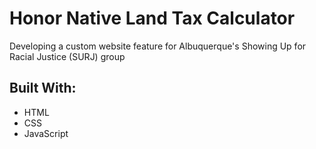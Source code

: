 # Honor Native Land Tax Calculator

Developing a custom website feature for Albuquerque's Showing Up for Racial Justice (SURJ) group

## Built With:
* HTML
* CSS
* JavaScript
